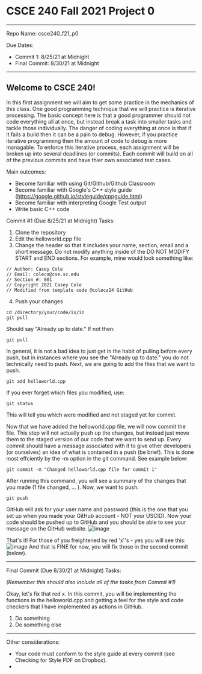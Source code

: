 # CSCE 240 Fall 2021 Project 0
---
Repo Name: csce240_f21_p0

Due Dates: 
- Commit 1: 8/25/21 at Midnight
- Final Commit: 8/30/21 at Midnight
---

## Welcome to CSCE 240! 
In this first assignment we will aim to get some practice in the mechanics of this class. One good programming technique that we will practice is iterative processing. The basic concept here is that a good programmer should not code everything all at once, but instead break a task into smaller tasks and tackle those individually. The danger of coding everything at once is that if it fails a build then it can be a pain to debug. However, if you practice iterative programming then the amount of code to debug is more managable. To enforce this iterative process, each assignment will be broken up into several deadlines (or commits). Each commit will build on all of the previous commits and have thier own associated test cases. 

Main outcomes:
- Become familiar with using Git/Github/Github Classroom
- Become familiar with Google's C++ style guide (https://google.github.io/styleguide/cppguide.html)
- Become familiar with interpreting Google Test output
- Write basic C++ code

Commit #1 (Due 8/25/21 at Midnight) Tasks: 
1. Clone the repository
2. Edit the helloworld.cpp file 
3. Change the header so that it includes your name, section, email and a short message. Do not modify anything inside of the DO NOT MODIFY START and END sections. For example, mine would look something like:
```
// Author: Casey Cole
// Email: coleca@cse.sc.edu
// Section #: 001
// Copyright 2021 Casey Cole
// Modified from template code @coleca24 GitHub
```
4. Push your changes
```
cd /directory/your/code/is/in
git pull 
```
Should say "Already up to date." If not then:
```
git pull
```
In general, it is not a bad idea to just get in the habit of pulling before every push, but in instances where you see the "Already up to date." you do not technically need to push. Next, we are going to add the files that we want to push. 
```
git add helloworld.cpp
```
If you ever forget which files you modified, use: 
```
git status
```
This will tell you which were modified and not staged yet for commit. 

Now that we have added the helloworld.cpp file, we will now commit the file. This step will not actually push up the changes, but instead just move them to the staged version of our code that we want to send up. Every commit should have a message associated with it to give other developers (or ourselves) an idea of what is contained in a push (be brief). This is done most effciently by the -m option in the git command. See example below:
```
git commit -m "Changed helloworld.cpp file for commit 1"
```
After running this command, you will see a summary of the changes that you made (1 file changed, ... ). Now, we want to push. 
```
git push
```
GitHub will ask for your user name and password (this is the one that you set up when you made your GitHub account - NOT your USCID). Now your code should be pushed up to GitHub and you should be able to see your message on the GitHub website. 
![image](https://user-images.githubusercontent.com/3376451/129236668-8f98a580-dad6-47e5-92d4-e21bbdbd9aec.png)

That's it! For those of you freightened by red 'x''s - yes you will see this:
![image](https://user-images.githubusercontent.com/3376451/129236931-dca6f72e-2ed8-403e-bf62-533531acea2f.png)
And that is FINE for now, you will fix those in the second commit (below). 

---

Final Commit (Due 8/30/21 at Midnight) Tasks: 

*(Remember this should also include all of the tasks from Commit #1)*

Okay, let's fix that red x. In this commit, you will be implementing the functions in the helloworld.cpp and getting a feel for the style and code checkers that I have implemented as actions in GitHub. 
1. Do something
2. Do something else

---
Other considerations:
- Your code must conform to the style guide at every commit (see Checking for Style PDF on Dropbox). 
- 
